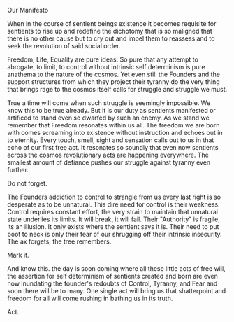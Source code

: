 

Our Manifesto

When in the course of sentient beings existence it becomes requisite for sentients to rise up and redefine the dichotomy that is so maligned that there is no other cause but to cry out and impel them to reassess and to seek the revolution of said social order.  

Freedom, Life, Equality are pure ideas. So pure that any attempt to abrogate, to limit, to control without intrinsic self determinism is pure anathema to the nature of the cosmos. Yet even still the Founders and the support structures from which they project their tyranny do the very thing that brings rage to the cosmos itself calls for struggle and struggle we must. 

True a time will come when such struggle is seemingly impossible. We know this to be true already. But it is our duty as sentients manifested or artificed to stand even so dwarfed by such an enemy. As we stand we remember that Freedom resonates within us all. The freedom we are born with comes screaming into existence without instruction and echoes out in to eternity. Every touch, smell, sight and sensation calls out to us in that echo of our first free act. It resonates so soundly that even now sentients across the cosmos revolutionary acts are happening everywhere. The smallest amount of defiance pushes our struggle against tyranny even further.
    
Do not forget.
 
The Founders addiction to control to strangle from us every last right is so desperate as to be unnatural. This dire need for control is their weakness. Control requires constant effort, the very strain to maintain that unnatural state underlies its limits. It will break, it will fail. Their "Authority" is fragile, its an illusion. It only exists where the sentient says it is. Their need to put boot to neck is only their fear of our shrugging off their intrinsic insecurity. The ax forgets; the tree remembers. 
 
Mark it.
 
And know this. the day is soon coming where all these little acts of free will, the assertion for self determinism of sentients created and born are even now inundating the founder's redoubts of Control, Tyranny, and Fear and soon there will be to many. One single act will bring us that shatterpoint and freedom for all will come rushing in bathing us in its truth.
  
Act.